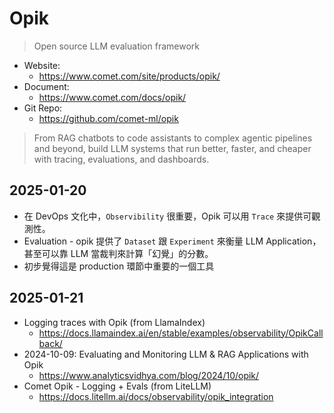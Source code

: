 # Opik

> Open source LLM evaluation framework

- Website:
  - https://www.comet.com/site/products/opik/
- Document:
  - https://www.comet.com/docs/opik/
- Git Repo:
  - https://github.com/comet-ml/opik

> From RAG chatbots to code assistants to complex agentic pipelines and beyond, build LLM systems that run better, faster, and cheaper with tracing, evaluations, and dashboards.

## 2025-01-20

- 在 DevOps 文化中，`Observibility` 很重要，Opik 可以用 `Trace` 來提供可觀測性。
- Evaluation - opik 提供了 `Dataset` 跟 `Experiment` 來衡量 LLM Application，甚至可以靠 LLM 當裁判來計算「幻覺」的分數。
- 初步覺得這是 production 環節中重要的一個工具

## 2025-01-21

- Logging traces with Opik (from LlamaIndex)
  - https://docs.llamaindex.ai/en/stable/examples/observability/OpikCallback/
- 2024-10-09: Evaluating and Monitoring LLM & RAG Applications with Opik
  - https://www.analyticsvidhya.com/blog/2024/10/opik/
- Comet Opik - Logging + Evals (from LiteLLM)
  - https://docs.litellm.ai/docs/observability/opik_integration